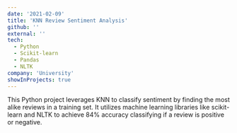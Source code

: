 ```yaml
---
date: '2021-02-09'
title: 'KNN Review Sentiment Analysis'
github: ''
external: ''
tech:
  - Python
  - Scikit-learn
  - Pandas
  - NLTK
company: 'University'
showInProjects: true
---
```


This Python project leverages KNN to classify sentiment by finding the most alike reviews in a training set. It utilizes machine learning libraries like scikit-learn and NLTK to achieve 84% accuracy classifying if a review is positive or negative.
